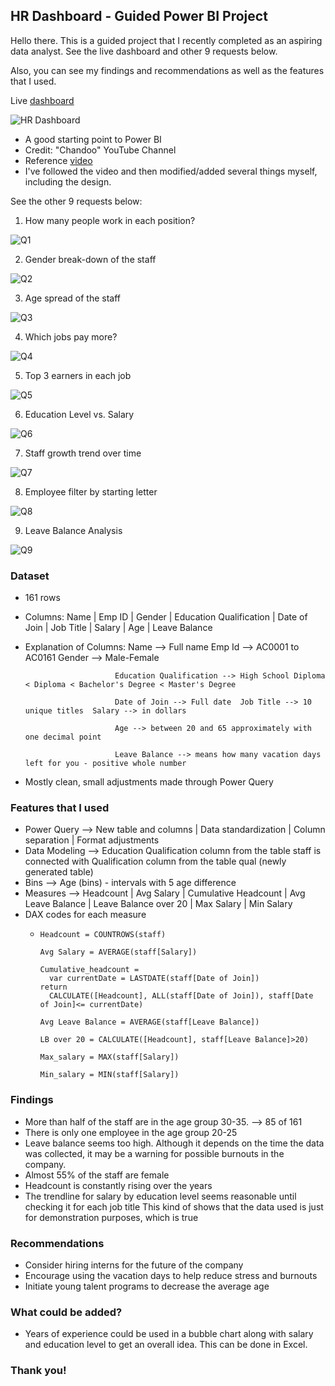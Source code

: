 ## HR Dashboard - Guided Power BI Project

Hello there. This is a guided project that I recently completed as an aspiring data analyst. See the live dashboard and other 9 requests below. 

Also, you can see my findings and recommendations as well as the features that I used. 

Live [dashboard](https://app.powerbi.com/view?r=eyJrIjoiZDBjYmI5NzYtNDk1Ni00YzY2LTlkMjAtNjRhY2RmY2ExOTZhIiwidCI6ImYxZDg2ZWI5LWFhZjEtNGZiNC05ODVlLTkxOWNkMGE1ODQzMSIsImMiOjl9)

![HR Dashboard](Images/HR_Dashboard.png)

- A good starting point to Power BI
- Credit: "Chandoo" YouTube Channel
- Reference [video](https://www.youtube.com/watch?v=5KaIU-9EF-0&t=0s) 
- I've followed the video and then modified/added several things myself, including the design.

See the other 9 requests below:

1) How many people work in each position?

![Q1](Images/Question_1.png)

2) Gender break-down of the staff

![Q2](Images/Question_2.png)

3) Age spread of the staff

![Q3](Images/Question_3.png)

4) Which jobs pay more?

![Q4](Images/Question_4.png)

5) Top 3 earners in each job

![Q5](Images/Question_5.png)

6) Education Level vs. Salary

![Q6](Images/Question_6.png)

7) Staff growth trend over time

![Q7](Images/Question_7.png)

8) Employee filter by starting letter

![Q8](Images/Question_8.png)

9) Leave Balance Analysis

![Q9](Images/Question_9.png)

### Dataset  

- 161 rows
- Columns: Name  |  Emp ID   |  Gender  |  Education Qualification  |  Date of Join  |  Job Title  |  Salary  |  Age  |  Leave Balance
- Explanation of Columns: Name --> Full name  Emp Id --> AC0001 to AC0161  Gender --> Male-Female

                          Education Qualification --> High School Diploma < Diploma < Bachelor's Degree < Master's Degree

                          Date of Join --> Full date  Job Title --> 10 unique titles  Salary --> in dollars

                          Age --> between 20 and 65 approximately with one decimal point

                          Leave Balance --> means how many vacation days left for you - positive whole number  

- Mostly clean, small adjustments made through Power Query

### Features that I used

- Power Query  --> New table and columns  | Data standardization  |  Column separation  |  Format adjustments
- Data Modeling --> Education Qualification column from the table staff is connected with Qualification column from the table qual (newly generated table)
- Bins --> Age (bins) - intervals with 5 age difference
- Measures --> Headcount  |  Avg Salary  |  Cumulative Headcount  |  Avg Leave Balance  |  Leave Balance over 20  |  Max Salary  |  Min Salary
- DAX codes for each measure
  - ```dax
    Headcount = COUNTROWS(staff)
    
    Avg Salary = AVERAGE(staff[Salary])
    
    Cumulative_headcount = 
      var currentDate = LASTDATE(staff[Date of Join])
    return
      CALCULATE([Headcount], ALL(staff[Date of Join]), staff[Date of Join]<= currentDate)

    Avg Leave Balance = AVERAGE(staff[Leave Balance])

    LB over 20 = CALCULATE([Headcount], staff[Leave Balance]>20)

    Max_salary = MAX(staff[Salary])

    Min_salary = MIN(staff[Salary])
    ```

### Findings

- More than half of the staff are in the age group 30-35. --> 85 of 161
- There is only one employee in the age group 20-25
- Leave balance seems too high. Although it depends on the time the data was collected, it may be a warning for possible burnouts in the company.
- Almost 55% of the staff are female
- Headcount is constantly rising over the years
- The trendline for salary by education level seems reasonable until checking it for each job title
  This kind of shows that the data used is just for demonstration purposes, which is true

### Recommendations

- Consider hiring interns for the future of the company
- Encourage using the vacation days to help reduce stress and burnouts
- Initiate young talent programs to decrease the average age

### What could be added?

- Years of experience could be used in a bubble chart along with salary and education level to get an overall idea. This can be done in Excel.

### Thank you!

